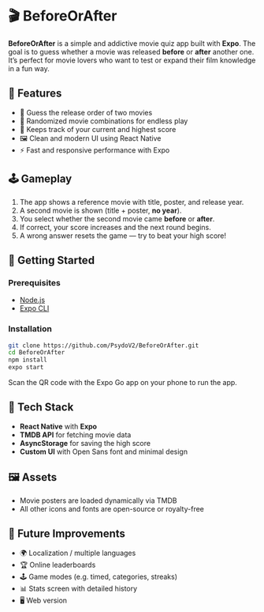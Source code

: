 # 🎬 BeforeOrAfter

**BeforeOrAfter** is a simple and addictive movie quiz app built with **Expo**. The goal is to guess whether a movie was released **before** or **after** another one. It’s perfect for movie lovers who want to test or expand their film knowledge in a fun way.

## 📱 Features

- 🎥 Guess the release order of two movies
- 🔄 Randomized movie combinations for endless play
- 🧠 Keeps track of your current and highest score
- 🖼️ Clean and modern UI using React Native
- ⚡ Fast and responsive performance with Expo

## 🕹️ Gameplay

1. The app shows a reference movie with title, poster, and release year.
2. A second movie is shown (title + poster, **no year**).
3. You select whether the second movie came **before** or **after**.
4. If correct, your score increases and the next round begins.
5. A wrong answer resets the game — try to beat your high score!

## 🚀 Getting Started

### Prerequisites

- [Node.js](https://nodejs.org/)
- [Expo CLI](https://docs.expo.dev/get-started/installation/)

### Installation

```bash
git clone https://github.com/PsydoV2/BeforeOrAfter.git
cd BeforeOrAfter
npm install
expo start
```

Scan the QR code with the Expo Go app on your phone to run the app.

## 🧰 Tech Stack

- **React Native** with **Expo**
- **TMDB API** for fetching movie data
- **AsyncStorage** for saving the high score
- **Custom UI** with Open Sans font and minimal design

## 🖼️ Assets

- Movie posters are loaded dynamically via TMDB
- All other icons and fonts are open-source or royalty-free

## 🔮 Future Improvements

- 🌍 Localization / multiple languages
- 🏆 Online leaderboards
- 🕹️ Game modes (e.g. timed, categories, streaks)
- 📊 Stats screen with detailed history
- 🖥️ Web version
